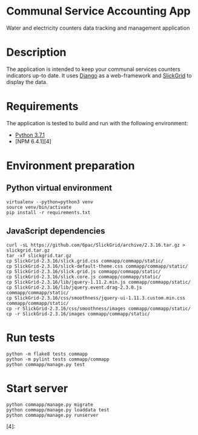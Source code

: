 # Communal Service Accounting App
Water and electricity counters data tracking and management application

# Description
The application is intended to keep your communal services counters indicators up-to date.
It uses [Django][1] as a web-framework and [SlickGrid][2] to display the data.

# Requirements
The application is tested to build and run with the following environment:
  * [Python 3.7.1][3]
  * [NPM 6.4.1][4]

# Environment preparation
## Python virtual environment
```
virtualenv --python=python3 venv
source venv/bin/activate
pip install -r requirements.txt
```
## JavaScript dependencies
```
curl -sL https://github.com/6pac/SlickGrid/archive/2.3.16.tar.gz > slickgrid.tar.gz
tar -xf slickgrid.tar.gz
cp SlickGrid-2.3.16/slick.grid.css commapp/commapp/static/
cp SlickGrid-2.3.16/slick-default-theme.css commapp/commapp/static/
cp SlickGrid-2.3.16/slick.grid.js commapp/commapp/static/
cp SlickGrid-2.3.16/slick.core.js commapp/commapp/static/
cp SlickGrid-2.3.16/lib/jquery-1.11.2.min.js commapp/commapp/static/
cp SlickGrid-2.3.16/lib/jquery.event.drag-2.3.0.js commapp/commapp/static/
cp SlickGrid-2.3.16/css/smoothness/jquery-ui-1.11.3.custom.min.css commapp/commapp/static/
cp -r SlickGrid-2.3.16/css/smoothness/images commapp/commapp/static/
cp -r SlickGrid-2.3.16/images commapp/commapp/static/
```

# Run tests
```
python -m flake8 tests commapp
python -m pylint tests commapp/commapp
python commapp/manage.py test
```

# Start server
```
python commapp/manage.py migrate
python commapp/manage.py loaddata test
python commapp/manage.py runserver
```

[1]: https://www.djangoproject.com
[2]: http://slickgrid.net
[3]: https://www.python.org/downloads/release/python-371/
[4]:
